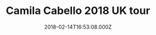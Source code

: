 ---
campaign-uuid: "c-725dc403-31dc-4fb0-a27b-96c8dfc0abca"
type: "Event"
category: "Tickets"
date: "2018-02-14T16:53:08.000Z"
end-date: "2018-05-31T23:59:00.000Z"
disable-form: false
is_promoted: true
has_entry_page: false
title: "Camila Cabello 2018 UK tour"
competition-description: "Get ready, because we have huge news to tell you! The ‘\
  Havana’ singer and Fifth Harmony member-turned-solo-star Camila Cabello has announced\
  \ three major UK tour dates! The Cuban artist is set to play dates in London, Birmingham\
  \ and Glasgow. \r\nTickets go on sale this Friday (February 16) at 9am, click in\
  \ the link below before they're sold out!"
banner-img: "https://assets.expresslyapp.com/asset-82128fae-b577-42d8-9adb-84e0f89fc261.jpg"
logo-left-href: "https://www.tickx.co.uk/camila-cabello-tickets/"
logo-left-image: "https://assets.expresslyapp.com/asset-b6b337a8-a234-4384-8ee7-a0dee9275af2.jpg"
logo-left-title: "Tickx"
has-winner: false
---